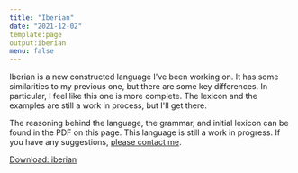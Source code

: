 ```yaml
---
title: "Iberian"
date: "2021-12-02"
template:page
output:iberian
menu: false
---
```


Iberian is a new constructed language I've been working on. It has some similarities to my previous one, but there are some key differences. In particular, I feel like this one is more complete. The lexicon and the examples are still a work in process, but I'll get there.

The reasoning behind the language, the grammar, and initial lexicon can be found in the PDF on this page. This language is still a work in progress. If you have any suggestions, [please contact me](/contact.html).

[Download: iberian](/assets/iberian.pdf)
